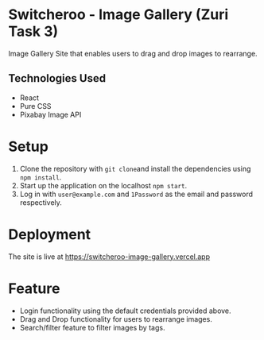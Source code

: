 # Switcheroo - Image Gallery (Zuri Task 3)

Image Gallery Site that enables users to drag and drop images to rearrange.

## Technologies Used

* React
* Pure CSS
* Pixabay Image API

# Setup

1. Clone the repository with ```git clone```and install the dependencies using ```npm install```.
2. Start up the application on the localhost ```npm start```.
3. Log in with ```user@example.com``` and ```1Password``` as the email and password respectively.
   
# Deployment

The site is live at https://switcheroo-image-gallery.vercel.app

# Feature
* Login functionality using the default credentials provided above.
* Drag and Drop functionality for users to rearrange images.
* Search/filter feature to filter images by tags.
